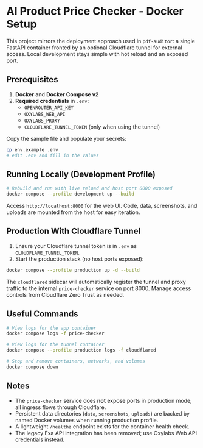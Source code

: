 # AI Product Price Checker - Docker Setup

This project mirrors the deployment approach used in `pdf-auditor`: a single FastAPI container fronted by an optional Cloudflare tunnel for external access. Local development stays simple with hot reload and an exposed port.

## Prerequisites

1. **Docker** and **Docker Compose v2**
2. **Required credentials** in `.env`:
   - `OPENROUTER_API_KEY`
   - `OXYLABS_WEB_API`
   - `OXYLABS_PROXY`
   - `CLOUDFLARE_TUNNEL_TOKEN` (only when using the tunnel)

Copy the sample file and populate your secrets:

```bash
cp env.example .env
# edit .env and fill in the values
```

## Running Locally (Development Profile)

```bash
# Rebuild and run with live reload and host port 8000 exposed
docker compose --profile development up --build
```

Access `http://localhost:8000` for the web UI. Code, data, screenshots, and uploads are mounted from the host for easy iteration.

## Production With Cloudflare Tunnel

1. Ensure your Cloudflare tunnel token is in `.env` as `CLOUDFLARE_TUNNEL_TOKEN`.
2. Start the production stack (no host ports exposed):

```bash
docker compose --profile production up -d --build
```

The `cloudflared` sidecar will automatically register the tunnel and proxy traffic to the internal `price-checker` service on port 8000. Manage access controls from Cloudflare Zero Trust as needed.

## Useful Commands

```bash
# View logs for the app container
docker compose logs -f price-checker

# View logs for the tunnel container
docker compose --profile production logs -f cloudflared

# Stop and remove containers, networks, and volumes
docker compose down
```

## Notes

- The `price-checker` service does **not** expose ports in production mode; all ingress flows through Cloudflare.
- Persistent data directories (`data`, `screenshots`, `uploads`) are backed by named Docker volumes when running production profile.
- A lightweight `/healthz` endpoint exists for the container health check.
- The legacy Exa API integration has been removed; use Oxylabs Web API credentials instead. 